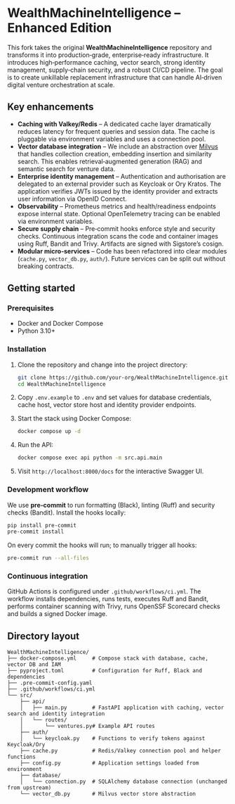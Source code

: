 # WealthMachineIntelligence – Enhanced Edition

This fork takes the original **WealthMachineIntelligence** repository and
transforms it into production‑grade, enterprise‑ready infrastructure.  It
introduces high‑performance caching, vector search, strong identity
management, supply‑chain security, and a robust CI/CD pipeline.  The goal
is to create unkillable replacement infrastructure that can handle AI‑driven
digital venture orchestration at scale.

## Key enhancements

- **Caching with Valkey/Redis** – A dedicated cache layer dramatically
  reduces latency for frequent queries and session data.  The cache is
  pluggable via environment variables and uses a connection pool.
- **Vector database integration** – We include an abstraction over
  [Milvus](https://milvus.io) that handles collection creation, embedding
  insertion and similarity search.  This enables retrieval‑augmented
  generation (RAG) and semantic search for venture data.
- **Enterprise identity management** – Authentication and authorisation are
  delegated to an external provider such as Keycloak or Ory Kratos.  The
  application verifies JWTs issued by the identity provider and extracts
  user information via OpenID Connect.
- **Observability** – Prometheus metrics and health/readiness endpoints
  expose internal state.  Optional OpenTelemetry tracing can be enabled
  via environment variables.
- **Secure supply chain** – Pre‑commit hooks enforce style and security
  checks.  Continuous integration scans the code and container images
  using Ruff, Bandit and Trivy.  Artifacts are signed with Sigstore’s
  cosign.
- **Modular micro‑services** – Code has been refactored into clear
  modules (`cache.py`, `vector_db.py`, `auth/`).  Future services can be
  split out without breaking contracts.

## Getting started

### Prerequisites

* Docker and Docker Compose
* Python 3.10+

### Installation

1. Clone the repository and change into the project directory:

   ```bash
   git clone https://github.com/your-org/WealthMachineIntelligence.git
   cd WealthMachineIntelligence
   ```

2. Copy `.env.example` to `.env` and set values for database credentials,
   cache host, vector store host and identity provider endpoints.

3. Start the stack using Docker Compose:

   ```bash
   docker compose up -d
   ```

4. Run the API:

   ```bash
   docker compose exec api python -m src.api.main
   ```

5. Visit `http://localhost:8000/docs` for the interactive Swagger UI.

### Development workflow

We use **pre‑commit** to run formatting (Black), linting (Ruff) and
security checks (Bandit).  Install the hooks locally:

```bash
pip install pre‑commit
pre‑commit install
```

On every commit the hooks will run; to manually trigger all hooks:

```bash
pre‑commit run --all-files
```

### Continuous integration

GitHub Actions is configured under `.github/workflows/ci.yml`.  The
workflow installs dependencies, runs tests, executes Ruff and Bandit,
performs container scanning with Trivy, runs OpenSSF Scorecard checks and
builds a signed Docker image.

## Directory layout

```
WealthMachineIntelligence/
├── docker-compose.yml     # Compose stack with database, cache, vector DB and IAM
├── pyproject.toml         # Configuration for Ruff, Black and dependencies
├── .pre‑commit‑config.yaml
├── .github/workflows/ci.yml
└── src/
    ├── api/
    │   ├── main.py        # FastAPI application with caching, vector search and identity integration
    │   └── routes/
    │       └── ventures.py# Example API routes
    ├── auth/
    │   └── keycloak.py    # Functions to verify tokens against Keycloak/Ory
    ├── cache.py           # Redis/Valkey connection pool and helper functions
    ├── config.py          # Application settings loaded from environment
    ├── database/
    │   └── connection.py  # SQLAlchemy database connection (unchanged from upstream)
    └── vector_db.py       # Milvus vector store abstraction
```
